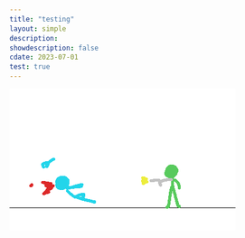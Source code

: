 ```yaml
---
title: "testing"
layout: simple
description: 
showdescription: false
cdate: 2023-07-01
test: true
---
```


![frame4](../assets/test/frame4.png)
